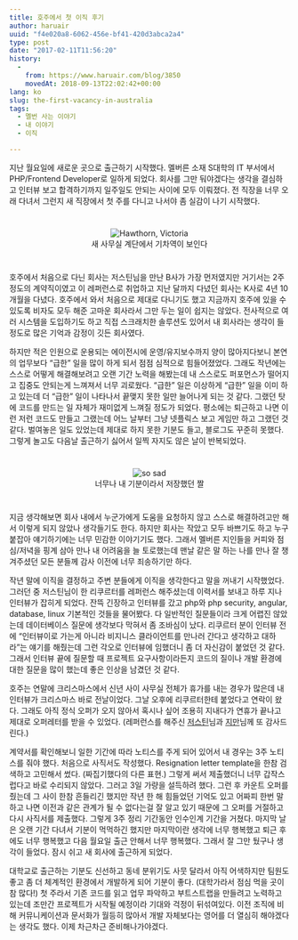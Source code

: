 ```yaml
---
title: 호주에서 첫 이직 후기
author: haruair
uuid: "f4e020a8-6062-456e-bf41-420d3abca2a4"
type: post
date: "2017-02-11T11:56:20"
history:
  - 
    from: https://www.haruair.com/blog/3850
    movedAt: 2018-09-13T22:02:42+00:00
lang: ko
slug: the-first-vacancy-in-australia
tags:
  - 멜번 사는 이야기
  - 내 이야기
  - 이직

---
```

지난 월요일에 새로운 곳으로 출근하기 시작했다. 멜버른 소재 S대학의 IT 부서에서 PHP/Frontend Developer로 일하게 되었다. 회사를 그만 둬야겠다는 생각을 결심하고 인터뷰 보고 합격하기까지 일주일도 안되는 사이에 모두 이뤄졌다. 전 직장을 너무 오래 다녀서 그런지 새 직장에서 첫 주를 다니고 나서야 좀 실감이 나기 시작했다.

<div style="text-align: center; margin: 40px 0;">
  <img src="/resources/live.staticflickr.com/3/2025/32794610996_0f7bfc0c1f_z.webp?w=660&#038;ssl=1" style="max-width: 100%;" alt="Hawthorn, Victoria" /><br /> 새 사무실 계단에서 기차역이 보인다
</div>

호주에서 처음으로 다닌 회사는 저스틴님을 만난 B사가 가장 먼저였지만 거기서는 2주 정도의 계약직이였고 이 레퍼런스로 취업하고 지난 달까지 다녔던 회사는 K사로 4년 10개월을 다녔다. 호주에서 와서 처음으로 제대로 다니기도 했고 지금까지 호주에 있을 수 있도록 비자도 모두 해준 고마운 회사라서 그만 두는 일이 쉽지는 않았다. 전사적으로 여러 시스템을 도입하기도 하고 직접 스크래치한 솔루션도 있어서 내 회사라는 생각이 들 정도로 많은 기억과 감정이 깃든 회사였다.

하지만 적은 인원으로 운용되는 에이전시에 운영/유지보수까지 양이 많아지다보니 본연의 업무보다 &#8220;급한&#8221; 일을 많이 하게 되서 점점 심적으로 힘들어졌었다. 그래도 작년에는 스스로 어떻게 해결해보려고 오랜 기간 노력을 해봤는데 내 스스로도 퍼포먼스가 떨어지고 집중도 안되는게 느껴져서 너무 괴로웠다. &#8220;급한&#8221; 일은 이상하게 &#8220;급한&#8221; 일을 이미 하고 있는데 더 &#8220;급한&#8221; 일이 나타나서 끝맺지 못한 일만 늘어나게 되는 것 같다. 그랬던 탓에 코드를 만드는 일 자체가 재미없게 느껴질 정도가 되었다. 평소에는 퇴근하고 나면 이런 저런 코드도 만들고 그랬는데 어느 날부터 그냥 넷플릭스 보고 게임만 하고 그랬던 것 같다. 벌여놓은 일도 있었는데 제대로 하지 못한 기분도 들고, 블로그도 꾸준히 못했다. 그렇게 놀고도 다음날 출근하기 싫어서 일찍 자지도 않은 날이 반복되었다.

<div style="text-align: center; margin: 40px 0;">
  <img src="/resources/live.staticflickr.com/1/738/32712127631_54bdcbda50_z.webp?w=660&#038;ssl=1" style="max-width: 100%;" alt="so sad" /><br /> 너무나 내 기분이라서 저장했던 짤
</div>

지금 생각해보면 회사 내에서 누군가에게 도움을 요청하지 않고 스스로 해결하려고만 해서 이렇게 되지 않았나 생각들기도 한다. 하지만 회사는 작았고 모두 바쁘기도 하고 누구 붙잡아 얘기하기에는 너무 민감한 이야기기도 했다. 그래서 멜버른 지인들을 커피와 점심/저녁을 핑계 삼아 만나 내 어려움을 늘 토로했는데 맨날 같은 말 하는 나를 만나 잘 챙겨주셨던 모든 분들께 감사 이전에 너무 죄송하기만 하다.

작년 말에 이직을 결정하고 주변 분들에게 이직을 생각한다고 말을 꺼내기 시작했었다. 그러던 중 저스틴님이 한 리쿠르터를 레퍼런스 해주셨는데 이력서를 보내고 하루 지나 인터뷰가 잡히게 되었다. 잔뜩 긴장하고 인터뷰를 갔고 php와 php security, angular, database, linux 기본적인 것들을 물어봤다. 다 일반적인 질문들이라 크게 어렵진 않았는데 데이터베이스 질문에 생각보다 막혀서 좀 조바심이 났다. 리쿠르터 분이 인터뷰 전에 &#8220;인터뷰이로 가는게 아니라 비지니스 클라이언트를 만나러 간다고 생각하고 대하라&#8221;는 얘기를 해줬는데 그런 각오로 인터뷰에 임했더니 좀 더 자신감이 붙었던 것 같다. 그래서 인터뷰 끝에 질문할 때 프로젝트 요구사항이라든지 코드의 질이나 개발 환경에 대한 질문을 많이 했는데 좋은 인상을 남겼던 것 같다.

호주는 연말에 크리스마스에서 신년 사이 사무실 전체가 휴가를 내는 경우가 많은데 내 인터뷰가 크리스마스 바로 전날이었다. 그날 오후에 리쿠르터한테 붙었다고 연락이 왔다. 그래도 아직 정식 오퍼가 오지 않아서 혹시나 싶어 조용히 지내다가 연휴가 끝나고 제대로 오퍼레터를 받을 수 있었다. (레퍼런스를 해주신 [저스틴][1]님과 [지만][2]님께 또 감사드린다.)

계약서를 확인해보니 일한 기간에 따라 노티스를 주게 되어 있어서 내 경우는 3주 노티스를 줘야 했다. 처음으로 사직서도 작성했다. Resignation letter template을 한참 검색하고 고민해서 썼다. (짜집기했다의 다른 표현.) 그렇게 써서 제출했더니 너무 갑작스럽다고 바로 수리되지 않았다. 그러고 3일 가량을 설득하려 했다. 그런 후 카운트 오퍼를 줬는데 그 사이 한참 흔들리긴 했지만 작년 한 해 힘들었던 기억도 있고 어짜피 한번 말하고 나면 이전과 같은 관계가 될 수 없다는걸 잘 알고 있기 때문에 그 오퍼를 거절하고 다시 사직서를 제출했다. 그렇게 3주 정리 기간동안 인수인계 기간을 거쳤다. 마지막 날은 오랜 기간 다녀서 기분이 먹먹하긴 했지만 마지막이란 생각에 너무 행복했고 퇴근 후에도 너무 행복했고 다음 월요일 출근 안해서 너무 행복했다. 그래서 잘 그만 뒀구나 생각이 들었다. 잠시 쉬고 새 회사에 출근하게 되었다.

대학교로 출근하는 기분도 신선하고 동네 분위기도 사뭇 달라서 아직 어색하지만 팀원도 좋고 좀 더 체계적인 환경에서 개발하게 되어 기분이 좋다. (대학가라서 점심 먹을 곳이 참 많다!) 첫 주라서 기존 코드를 읽고 업무 파악하고 부트스트랩을 만들려고 노력하고 있는데 조만간 프로젝트가 시작될 예정이라 기대와 걱정이 뒤섞여있다. 이전 조직에 비해 커뮤니케이션과 문서화가 월등히 많아서 개발 자체보다는 영어를 더 열심히 해야겠다는 생각도 했다. 이제 차근차근 준비해나가야겠다.

 [1]: https://twitter.com/justinchronicle
 [2]: https://twitter.com/jimkimau